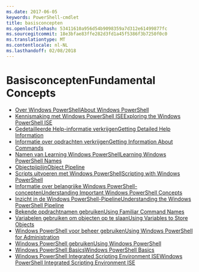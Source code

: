 ```yaml
---
ms.date: 2017-06-05
keywords: PowerShell-cmdlet
title: basisconcepten
ms.openlocfilehash: 53411610a956d54b9098359a7d312e61499877fc
ms.sourcegitcommit: 18e3bfae83ffe282d3fd1a45f5386f3b7250f0c0
ms.translationtype: MT
ms.contentlocale: nl-NL
ms.lasthandoff: 02/08/2018
---
```

# <a name="fundamental-concepts"></a><span data-ttu-id="c6b41-103">Basisconcepten</span><span class="sxs-lookup"><span data-stu-id="c6b41-103">Fundamental Concepts</span></span>

- [<span data-ttu-id="c6b41-104">Over Windows PowerShell</span><span class="sxs-lookup"><span data-stu-id="c6b41-104">About Windows PowerShell</span></span>](fundamental/About-Windows-PowerShell.md)
- [<span data-ttu-id="c6b41-105">Kennismaking met Windows PowerShell ISE</span><span class="sxs-lookup"><span data-stu-id="c6b41-105">Exploring the Windows PowerShell ISE</span></span>](fundamental/Exploring-the-Windows-PowerShell-ISE.md)
- [<span data-ttu-id="c6b41-106">Gedetailleerde Help-informatie verkrijgen</span><span class="sxs-lookup"><span data-stu-id="c6b41-106">Getting Detailed Help Information</span></span>](fundamental/Getting-Detailed-Help-Information.md)
- [<span data-ttu-id="c6b41-107">Informatie over opdrachten verkrijgen</span><span class="sxs-lookup"><span data-stu-id="c6b41-107">Getting Information About Commands</span></span>](fundamental/Getting-Information-About-Commands.md)
- [<span data-ttu-id="c6b41-108">Namen van Learning Windows PowerShell</span><span class="sxs-lookup"><span data-stu-id="c6b41-108">Learning Windows PowerShell Names</span></span>](fundamental/Learning-Windows-PowerShell-Names.md)
- [<span data-ttu-id="c6b41-109">Objectpijplijn</span><span class="sxs-lookup"><span data-stu-id="c6b41-109">Object Pipeline</span></span>](fundamental/Object-Pipeline.md)
- [<span data-ttu-id="c6b41-110">Scripts uitvoeren met Windows PowerShell</span><span class="sxs-lookup"><span data-stu-id="c6b41-110">Scripting with Windows PowerShell</span></span>](fundamental/Scripting-with-Windows-PowerShell.md)
- [<span data-ttu-id="c6b41-111">Informatie over belangrijke Windows PowerShell-concepten</span><span class="sxs-lookup"><span data-stu-id="c6b41-111">Understanding Important Windows PowerShell Concepts</span></span>](fundamental/Understanding-Important-Windows-PowerShell-Concepts.md)
- [<span data-ttu-id="c6b41-112">Inzicht in de Windows PowerShell-Pipeline</span><span class="sxs-lookup"><span data-stu-id="c6b41-112">Understanding the Windows PowerShell Pipeline</span></span>](fundamental/Understanding-the-Windows-PowerShell-Pipeline.md)
- [<span data-ttu-id="c6b41-113">Bekende opdrachtnamen gebruiken</span><span class="sxs-lookup"><span data-stu-id="c6b41-113">Using Familiar Command Names</span></span>](fundamental/Using-Familiar-Command-Names.md)
- [<span data-ttu-id="c6b41-114">Variabelen gebruiken om objecten op te slaan</span><span class="sxs-lookup"><span data-stu-id="c6b41-114">Using Variables to Store Objects</span></span>](fundamental/Using-Variables-to-Store-Objects.md)
- [<span data-ttu-id="c6b41-115">Windows PowerShell voor beheer gebruiken</span><span class="sxs-lookup"><span data-stu-id="c6b41-115">Using Windows PowerShell for Administration</span></span>](fundamental/Using-Windows-PowerShell-for-Administration.md)
- [<span data-ttu-id="c6b41-116">Windows PowerShell gebruiken</span><span class="sxs-lookup"><span data-stu-id="c6b41-116">Using Windows PowerShell</span></span>](fundamental/Using-Windows-PowerShell.md)
- [<span data-ttu-id="c6b41-117">Windows PowerShell Basics</span><span class="sxs-lookup"><span data-stu-id="c6b41-117">Windows PowerShell Basics</span></span>](fundamental/Windows-PowerShell-Basics.md)
- [<span data-ttu-id="c6b41-118">Windows PowerShell Integrated Scripting Environment ISE</span><span class="sxs-lookup"><span data-stu-id="c6b41-118">Windows PowerShell Integrated Scripting Environment  ISE </span></span>](fundamental/Windows-PowerShell-Integrated-Scripting-Environment--ISE-.md)

